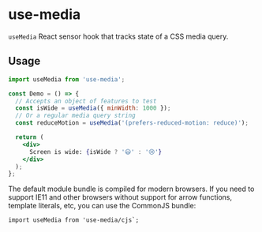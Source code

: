 # use-media

`useMedia` React sensor hook that tracks state of a CSS media query.


## Usage

```jsx
import useMedia from 'use-media';

const Demo = () => {
  // Accepts an object of features to test
  const isWide = useMedia({ minWidth: 1000 });
  // Or a regular media query string
  const reduceMotion = useMedia('(prefers-reduced-motion: reduce)');

  return (
    <div>
      Screen is wide: {isWide ? '😃' : '😢'}
    </div>
  );
};
```

The default module bundle is compiled for modern browsers. If you need to support IE11 and other browsers without support for arrow functions, template literals, etc, you can use the CommonJS bundle:

```
import useMedia from 'use-media/cjs`;
```